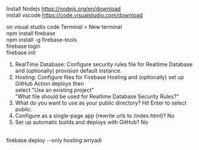 Install Nodejs https://nodejs.org/en/download <br>
install vscode https://code.visualstudio.com/download <br>

on visual studio code Terminal > New terminal <br>
npm install firebase <br>
npm install -g firebase-tools <br>
firebase login <br>
firebase init <br>

1. RealTime Database: Configure security rules file for Realtime Database and (optionally) provision default instance.
2. Hosting: Configure files for Firebase Hosting and (optionally) set up GitHub Action deploys
then <br>
select "Use an existing project" <br>
“What file should be used for Realtime Database Security Rules?“ <br>
1. What do you want to use as your public directory? Hit Enter to select public.
2. Configure as a single-page app (rewrite urls to /index.html)? No
3. Set up automatic builds and deploys with GitHub? No
<br>
firebase deploy --only hosting:wriyadi
